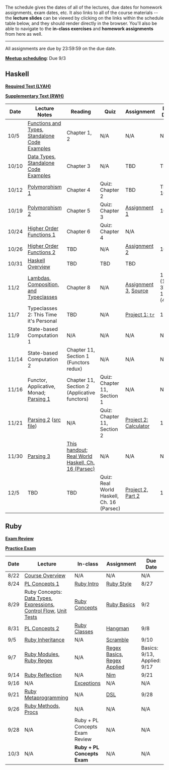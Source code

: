 The schedule gives the dates of all of the lectures, due dates for homework
assignments, exam dates, etc. It also links to all of the course materials --
the **lecture slides** can be viewed by clicking on the links within the
schedule table below, and they should render directly in the browser. You'll
also be able to navigate to the **in-class exercises** and **homework
assignments** from here as well.

--------------------------------------------------------------------------------

All assignments are due by 23:59:59 on the due date.

[**Meetup scheduling**](assignments/meetup.md): Due 9/3

Haskell
-------

[**Required Text (LYAH)**](http://learnyouahaskell.com/chapters)

[**Supplementary Text (RWH)**](http://book.realworldhaskell.org/read/)

Date  | Lecture Notes | Reading | Quiz | Assignment | Due Date
----  | ------------- | ------- | ---- | ---------- | --------
10/5  | [Functions and Types](lectures/haskell/01-functions_types/notes.pdf), [Standalone Code Examples](lectures/haskell/01-functions_types/notes.hs) | Chapter 1, 2 | N/A | N/A | N/A
10/10 | [Data Types](lectures/haskell/02-data_types/notes.pdf), [Standalone Code Examples](lectures/haskell/02-data_types/notes.hs) | Chapter 3 | N/A | TBD | TBD
10/12 | [Polymorphism 1](lectures/haskell/03-polymorphism_1/notes.pdf) | Chapter 4 | Quiz: Chapter 2 | TBD | TBD 10/17 | No Class | N/A | N/A | N/A | N/A
10/19 | [Polymorphism 2](lectures/haskell/04-polymorphism_2/notes.pdf) | Chapter 5 | Quiz: Chapter 3 | [Assignment 1](assignments/haskell/1-types_functions/assignment.pdf) | 10/24
10/24 | [Higher Order Functions 1](lectures/haskell/05-higher_order_functions/notes.md) | Chapter 6 | Quiz: Chapter 4 | N/A
10/26 | [Higher Order Functions 2](lectures/haskell/06-currying/notes.pdf) | TBD | N/A | [Assignment 2](assignments/haskell/2/assignment.md) | 10/31
10/31 | [Haskell Overview](lectures/haskell/07-haskell_overview/presentation.pdf) | TBD | TBD| TBD
11/2  | [Lambdas, Composition, and Typeclasses](lectures/haskell/08-typeclasses/notes.pdf) | Chapter 8 | N/A | [Assignment 3](assignments/haskell/3-higher_order_functions/assignment.pdf), [Source](assignments/haskell/3-higher_order_functions/Assignment3.hs) | 11/7 (1-3), 11/9 (4)
11/7  | Typeclasses 2: This Time it's Personal | TBD | N/A | [Project 1: `tr`](assignments/haskell/4-tr/README.md) | 11/13
11/9  | State-based Computation 1 | N/A | N/A | N/A | N/A
11/14 | State-based Computation 2 | Chapter 11, Section 1 (Functors redux) | N/A | N/A | N/A
11/16 | Functor, Applicative, Monad; [Parsing 1](http://www.scs.stanford.edu/16wi-cs240h/slides/parsing-slides.html) | Chapter 11, Section 2 (Applicative functors) | Quiz: Chapter 11, Section 1 | N/A | N/A
11/21 | [Parsing 2](http://www.scs.stanford.edu/16wi-cs240h/slides/parsing-slides.html) ([src file](./lectures/haskell/11-parsing/DumbP.hs)) | N/A | Quiz: Chapter 11, Section 2 | [Project 2: Calculator](assignments/haskell/5-calculator/README.md) | 12/1
11/30 | [Parsing 3](http://www.scs.stanford.edu/16wi-cs240h/slides/parsing-slides.html) | [This handout](./assignments/haskell/monadic_parsec.md); [Real World Haskell, Ch. 16 (Parsec)](http://book.realworldhaskell.org/read/using-parsec.html) | N/A | N/A | N/A
12/5  | TBD | TBD | Quiz: Real World Haskell, Ch. 16 (Parsec) | [Project 2, Part 2](./assignments/haskell/6-calculator_2/README.md) | 12/14

Ruby
----

[**Exam Review**](exams/review-ruby.md)

[**Practice Exam**](exams/practice_exam.pdf)

Date | Lecture | In-class | Assignment | Due Date
---- | ------- | -------- | ---------- | --------
8/22 | [Course Overview](slides/course_overview/slides.pdf) | N/A | N/A | N/A
8/24 | [PL Concepts 1](slides/pl_concepts/1/slides.pdf) | [Ruby Intro](class_exercises/ruby/0-intro.md) | [Ruby Style](assignments/ruby/0-style/) | 8/27
8/29 | Ruby Concepts: [Data Types](slides/ruby/1/a-data_types/slides.pdf), [Expressions](slides/ruby/1/b-expressions/slides.pdf), [Control Flow](slides/ruby/1/c-control_flow/slides.pdf), [Unit Tests](slides/ruby/1/d-unit_tests/slides.pdf) | [Ruby Concepts](class_exercises/ruby/1-basics.md) | [Ruby Basics](assignments/ruby/1-basics/) | 9/2
8/31 | [PL Concepts 2](slides/pl_concepts/2/slides.pdf) | [Ruby Classes](class_exercises/ruby/2-classes/) | [Hangman](assignments/ruby/2-hangman/) | 9/8
9/5  | [Ruby Inheritance](slides/ruby/2/a-inheritance/slides.pdf) | N/A | [Scramble](assignments/ruby/3-scramble//) | 9/10
9/7  | [Ruby Modules](slides/ruby/2/b-modules/slides.pdf), [Ruby Regex](slides/ruby/3-regex/slides.pdf) | N/A | [Regex Basics](assignments/ruby/4-regexp_basics/), [Regex Applied](assignments/ruby/5-regexp_applied/) | Basics: 9/13, Applied: 9/17
9/14 | [Ruby Reflection](slides/ruby/4-reflection/slides.pdf) | N/A | [Nim](assignments/ruby/6-nim/) | 9/21
9/16 | N/A | [Exceptions](class_exercises/ruby/3-exceptions) | N/A | N/A
9/21 | [Ruby Metaprogramming](slides/ruby/5-metaprogramming/slides.pdf) | N/A | [DSL](assignments/ruby/7-dsl/) | 9/28
9/26 | [Ruby Methods, Procs](slides/ruby/6-methods_procs/slides.pdf) | N/A | N/A | N/A
9/28 | N/A | Ruby + PL Concepts Exam Review | N/A | N/A
10/3 | N/A | **Ruby + PL Concepts Exam** | N/A | N/A
